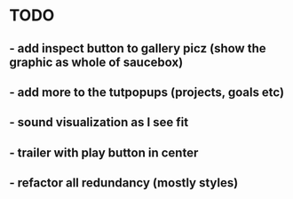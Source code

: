 # TODO

## - add inspect button to gallery picz (show the graphic as whole of saucebox)

## - add more to the tutpopups (projects, goals etc)

## - sound visualization as I see fit

## - trailer with play button in center

## - refactor all redundancy (mostly styles)